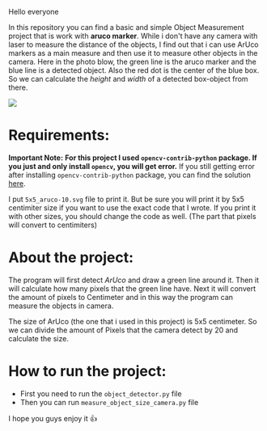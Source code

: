 Hello everyone

In this repository you can find a basic and simple Object Measurement project that is work with **aruco marker**.
While i don't have any camera with laser to measure the distance of the objects, I find out that i can use ArUco markers as a main measure and then use it to measure other objects in the camera. 
Here in the photo blow, the green line is the aruco marker and the blue line is a detected object. Also the red dot is the center of the blue box. So we can calculate the *height* and *width* of a detected box-object from there.

![](https://github.com/Ali619/Object-Detection-Size-Measurement/blob/main/aruco_pic.jpg?raw=true)


# Requirements: 

**Important Note:** **For this project I used `opencv-contrib-python` package. If you just and only install `opencv`, you will get error.**
If you still getting error after installing `opencv-contrib-python` package, you can find the solution [here](https://stackoverflow.com/questions/45972357/python-opencv-aruco-no-module-named-cv2-aruco/56867817).

I put `5x5_aruco-10.svg` file to print it. But be sure you will print it by 5x5 centimiter size if you want to use the exact code that I wrote. If you print it with other sizes, you should change the code as well. (The part that pixels will convert to centimiters)

# About the project: 

The program will first detect *ArUco* and draw a green line around it. Then it will calculate how many pixels that the green line have. Next it will convert the amount of pixels to Centimeter and in this way the program can measure the objects in camera. 

The size of ArUco (the one that i used in this project) is 5x5 centimeter. So we can divide the amount of Pixels that the camera detect by 20 and calculate the size. 

# How to run the project:
* First you need to run the `object_detector.py` file
* Then you can run `measure_object_size_camera.py` file

I hope you guys enjoy it 👍

